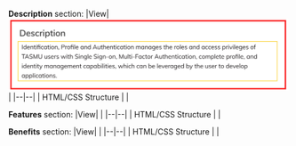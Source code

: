 **Description** section:
|View|![description-sec.jpg](/.attachments/description-sec-b794689e-8012-41cf-b0ce-0ede7ac1b47d.jpg)  |
|--|--|
| HTML/CSS Structure |  |


**Features** section:
|View|  |
|--|--|
| HTML/CSS Structure |  |

**Benefits** section:
|View|  |
|--|--|
| HTML/CSS Structure |  |

